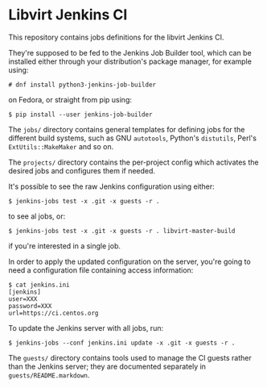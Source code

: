 Libvirt Jenkins CI
==================

This repository contains jobs definitions for the libvirt Jenkins CI.

They're supposed to be fed to the Jenkins Job Builder tool, which can
be installed either through your distribution's package manager, for
example using:

    # dnf install python3-jenkins-job-builder

on Fedora, or straight from pip using:

    $ pip install --user jenkins-job-builder

The `jobs/` directory contains general templates for defining jobs
for the different build systems, such as GNU `autotools`, Python's
`distutils`, Perl's `ExtUtils::MakeMaker` and so on.

The `projects/` directory contains the per-project config which
activates the desired jobs and configures them if needed.

It's possible to see the raw Jenkins configuration using either:

    $ jenkins-jobs test -x .git -x guests -r .

to see al jobs, or:

    $ jenkins-jobs test -x .git -x guests -r . libvirt-master-build

if you're interested in a single job.

In order to apply the updated configuration on the server, you're
going to need a configuration file containing access information:

    $ cat jenkins.ini
    [jenkins]
    user=XXX
    password=XXX
    url=https://ci.centos.org

To update the Jenkins server with all jobs, run:

    $ jenkins-jobs --conf jenkins.ini update -x .git -x guests -r .

The `guests/` directory contains tools used to manage the CI guests
rather than the Jenkins server; they are documented separately in
`guests/README.markdown`.
